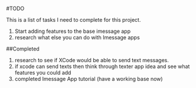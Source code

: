 #TODO

This is a list of tasks I need to complete for this project.

1. Start adding features to the base imessage app
2. research what else you can do with Imessage apps

##Completed
1. research to see if XCode would be able to send text messages.
2. if xcode can send texts then think through texter app idea and see what features you could add
3. completed Imessage App tutorial (have a working base now)
